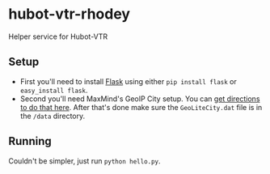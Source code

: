 hubot-vtr-rhodey
================

Helper service for Hubot-VTR

## Setup
* First you'll need to install [Flask](http://flask.pocoo.org/) using either ```pip install flask``` or ```easy_install flask```.
* Second you'll need MaxMind's GeoIP City setup. You can [get directions to do that here](http://dev.maxmind.com/geoip/legacy/install/city/). After that's done make sure the ```GeoLiteCity.dat``` file is in the ```/data``` directory.

## Running
Couldn't be simpler, just run ```python hello.py```.
